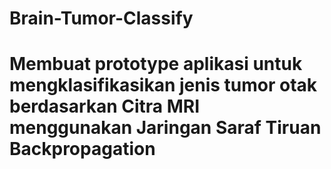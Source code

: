 # Brain-Tumor-Classify
# Membuat prototype aplikasi untuk mengklasifikasikan jenis tumor otak berdasarkan Citra MRI menggunakan Jaringan Saraf Tiruan Backpropagation
